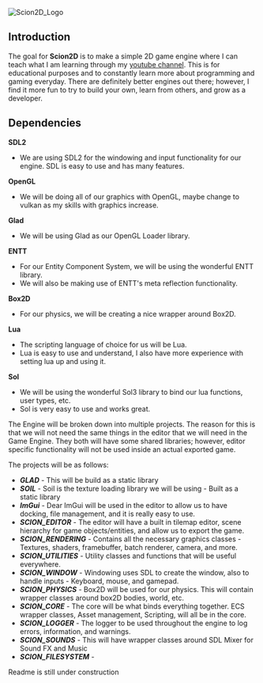 
![Scion2D_Logo](https://github.com/dwjclark11/Scion2D/assets/63356975/f47edca1-4a4f-4948-8d40-09bbb6bc6e3f)

## Introduction
The goal for **Scion2D** is to make a simple 2D game engine where I can teach what I am learning through my [youtube channel](https://www.youtube.com/playlist?list=PL3HUvSWOJR7XRDwVVQqqWO-zyyscb8L-v). 
This is for educational purposes and to constantly learn more about programming and gaming everyday. There are definitely better 
engines out there; however, I find it more fun to try to build your own, learn from others, and grow as a developer.

## Dependencies
**SDL2**
  * We are using SDL2 for the windowing and input functionality for our engine. SDL is easy to use and has many features.
  
**OpenGL**
  * We will be doing all of our graphics with OpenGL, maybe change to vulkan as my skills with graphics increase.

**Glad**
  * We will be using Glad as our OpenGL Loader library.
  
**ENTT**
  * For our Entity Component System, we will be using the wonderful ENTT library.
  * We will also be making use of ENTT's meta reflection functionality.
  
**Box2D**
  * For our physics, we will be creating a nice wrapper around Box2D.
  
**Lua**
  * The scripting language of choice for us will be Lua.
  * Lua is easy to use and understand, I also have more experience with setting lua up and using it.
  
**Sol**
  * We will be using the wonderful Sol3 library to bind our lua functions, user types, etc.
  * Sol is very easy to use and works great.


The Engine will be broken down into multiple projects. The reason for this is that we will not need the same things in the editor 
that we will need in the Game Engine. They both will have some shared libraries; however, editor specific functionality will not be 
used inside an actual exported game. 

The projects will be as follows:
* ***GLAD*** - This will be build as a static library
* ***SOIL*** - Soil is the texture loading library we will be using - Built as a static library
* ***ImGui*** - Dear ImGui will be used in the editor to allow us to have docking, file management, and it is really easy to use.
* ***SCION_EDITOR*** - The editor will have a built in tilemap editor, scene hierarchy for game objects/entities, and allow us to export the game.
* ***SCION_RENDERING*** - Contains all the necessary graphics classes - Textures, shaders, framebuffer, batch renderer, camera, and more.
* ***SCION_UTILITIES*** - Utility classes and functions that will be useful everywhere. 
* ***SCION_WINDOW*** - Windowing uses SDL to create the window, also to handle inputs - Keyboard, mouse, and gamepad.
* ***SCION_PHYSICS*** - Box2D will be used for our physics. This will contain wrapper classes around box2D bodies, world, etc.
* ***SCION_CORE*** - The core will be what binds everything together. ECS wrapper classes, Asset management, Scripting, will all be in the core.
* ***SCION_LOGGER*** - The logger to be used throughout the engine to log errors, information, and warnings.
* ***SCION_SOUNDS*** - This will have wrapper classes around SDL Mixer for Sound FX and Music
* ***SCION_FILESYSTEM*** - 

Readme is still under construction
